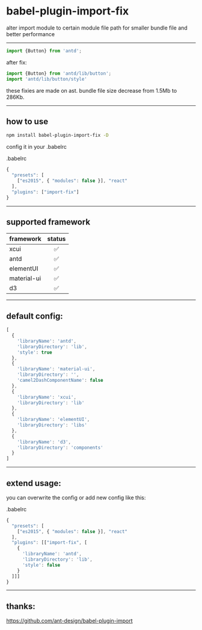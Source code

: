 # babel-plugin-import-fix


alter import module to certain module file path for smaller bundle file and better performance

-------

```javascript
import {Button} from 'antd';
```

after fix:

```javascript
import {Button} from 'antd/lib/button';
import 'antd/lib/button/style'
```
these fixies are made on ast.
bundle file size decrease from 1.5Mb to 286Kb.

-------

## how to use

```bash
npm install babel-plugin-import-fix -D
```

config it in your .babelrc

.babelrc
```javascript
{
  "presets": [
    ["es2015", { "modules": false }], "react"
  ],
  "plugins": ["import-fix"]
}
```

-------

## supported framework

| framework | status  |
| :------------ |:---------------:|
| xcui         |✅        |
| antd         |✅        |
| elementUI    |✅        |
| material-ui  |✅        |
| d3           |✅        |
-------

## default config:

```javascript
[
  {
    'libraryName': 'antd',
    'libraryDirectory': 'lib', 
    'style': true
  },
  {
    'libraryName': 'material-ui',
    'libraryDirectory': '',
    'camel2DashComponentName': false
  },
  {
    'libraryName': 'xcui',
    'libraryDirectory': 'lib'
  },
  {
    'libraryName': 'elementUI',
    'libraryDirectory': 'libs'
  },
  {
    'libraryName': 'd3',
    'libraryDirectory': 'components'
  }
]
```

-------

## extend usage:

you can overwrite the config or add new config like this:

.babelrc
```javascript
{
  "presets": [
    ["es2015", { "modules": false }], "react"
  ],
  "plugins": [["import-fix", [
    {
      'libraryName': 'antd',
      'libraryDirectory': 'lib', 
      'style': false
    }
  ]]]
}
```
-------

## thanks:

https://github.com/ant-design/babel-plugin-import
